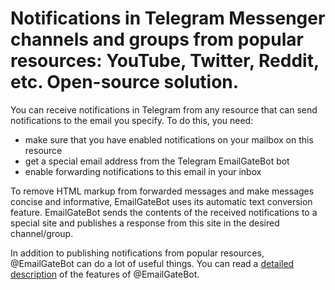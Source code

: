 # Notifications in Telegram Messenger channels and groups from popular resources: YouTube, Twitter, Reddit, etc. Open-source solution.

You can receive notifications in Telegram from any resource that can send notifications to the email you specify. To do this, you need:

- make sure that you have enabled notifications on your mailbox on this resource
- get a special email address from the Telegram EmailGateBot bot
- enable forwarding notifications to this email in your inbox

To remove HTML markup from forwarded messages and make messages concise and informative, EmailGateBot uses its automatic text conversion feature. EmailGateBot sends the contents of the received notifications to a special site and publishes a response from this site in the desired channel/group.

In addition to publishing notifications from popular resources, @EmailGateBot can do a lot of useful things. You can read a [detailed description](https://medium.com/@vvb64/deferred-messaging-and-polls-in-telegram-channels-and-groups-dabe0dac7b5f) of the features of @EmailGateBot.
